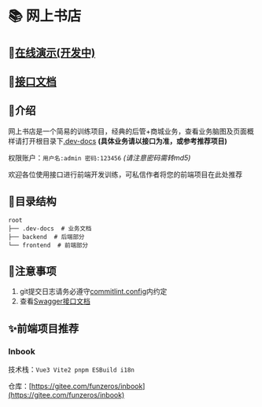 # 📚 网上书店

## 🎈[在线演示(开发中)](https://online-bookstore.aring.cc)
## 🎇[接口文档](https://www.apifox.cn/apidoc/project-1335597/api-30763302)

## 📖介绍
网上书店是一个简易的训练项目，经典的后管+商城业务，查看业务脑图及页面概样请打开根目录下[.dev-docs](./.dev-docs/main.png) **(具体业务请以接口为准，或参考推荐项目)**

权限账户：`用户名:admin 密码:123456` *(请注意密码需转md5)*

欢迎各位使用接口进行前端开发训练，可私信作者将您的前端项目在此处推荐

## 📃目录结构
```
root
├── .dev-docs  # 业务文档
├── backend  # 后端部分
└── frontend  # 前端部分
```

## 🧨注意事项
1. git提交日志请务必遵守[commitlint.config](/commitlint.config.js)内约定
2. 查看[Swagger接口文档](https://online-bookstore.aring.cc/swagger)

## ✨前端项目推荐
### Inbook
技术栈：` Vue3 Vite2 pnpm ESBuild i18n `

仓库：[https://gitee.com/funzeros/inbook](https://gitee.com/funzeros/inbook)
